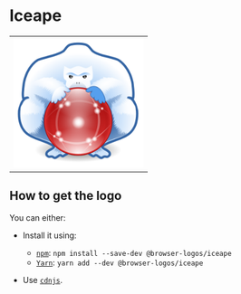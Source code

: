 Iceape
======

<!-- markdownlint-disable line-length no-inline-html -->
<table>
    <tr height=240>
        <td>
            <a href="https://github.com/alrra/browser-logos/tree/70c62b605f8b47a09b53ddc84a89a23e33c01806/src/archive/iceape">
                <img width=230 src="https://raw.githubusercontent.com/alrra/browser-logos/70c62b605f8b47a09b53ddc84a89a23e33c01806/src/archive/iceape/iceape.svg?sanitize=true" alt="Iceape browser logo">
            </a>
        </td>
    </tr>
</table>
<!-- markdownlint-enable line-length no-inline-html -->

How to get the logo
-------------------

You can either:

* Install it using:

  * [`npm`][npm]: `npm install --save-dev @browser-logos/iceape`
  * [`Yarn`][yarn]: `yarn add --dev @browser-logos/iceape`

* Use [`cdnjs`][cdnjs].

<!-- Link labels: -->

[cdnjs]: https://cdnjs.com/libraries/browser-logos
[npm]: https://www.npmjs.com/
[yarn]: https://yarnpkg.com/

